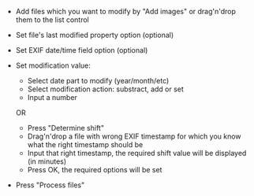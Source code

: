 * Add files which you want to modify by "Add images" or drag'n'drop them to the list control
* Set file's last modified property option (optional)
* Set EXIF date/time field option (optional)
* Set modification value:
	* Select date part to modify (year/month/etc)
	* Select modification action: substract, add or set
	* Input a number

	OR

	* Press "Determine shift"
	* Drag'n'drop a file with wrong EXIF timestamp for which you know what the right timestamp should be
	* Input that right timestamp, the required shift value will be displayed (in minutes)
	* Press OK, the required options will be set
* Press "Process files"
